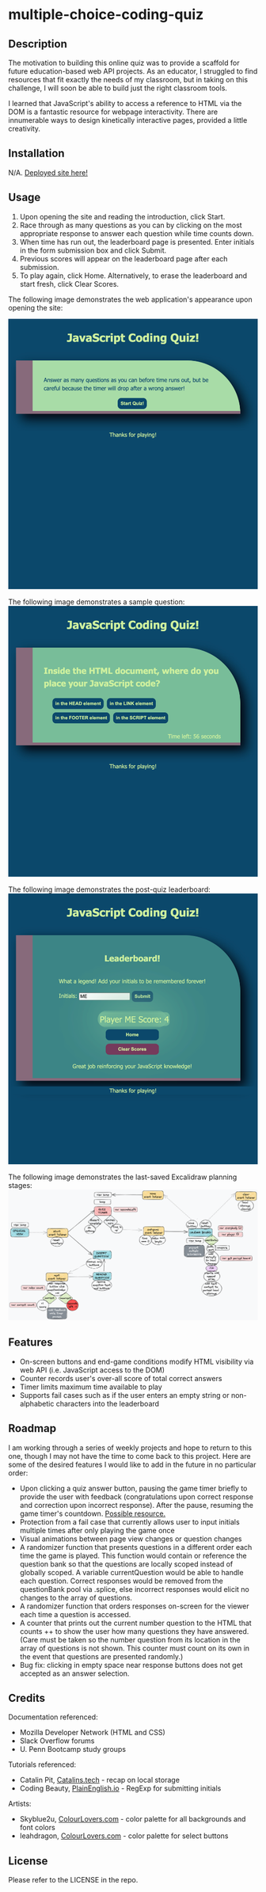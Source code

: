 # multiple-choice-coding-quiz

## Description

 The motivation to building this online quiz was to provide a scaffold for future education-based web API projects. As an educator, I struggled to find resources that fit exactly the needs of my classroom, but in taking on this challenge, I will soon be able to build just the right classroom tools.

 I learned that JavaScript's ability to access a reference to HTML via the DOM is a fantastic resource for webpage interactivity. There are innumerable ways to design kinetically interactive pages, provided a little creativity.


## Installation

 N/A. [Deployed site here!](https://miacias.github.io/multiple-choice-coding-quiz/)
 

## Usage 

 1. Upon opening the site and reading the introduction, click Start.
 2. Race through as many questions as you can by clicking on the most appropriate response to answer each question while time counts down.
 3. When time has run out, the leaderboard page is presented. Enter initials in the form submission box and click Submit.
 4. Previous scores will appear on the leaderboard page after each submission.
 5. To play again, click Home. Alternatively, to erase the leaderboard and start fresh, click Clear Scores.
 
The following image demonstrates the web application's appearance upon opening the site:

![Default view before game begins with instructions and a Start button](./assets/images/screencapture-opening-view.png)

The following image demonstrates a sample question:
![Sample question view with a question and Response buttons](/assets/images/screencapture-sample-question-view.png)

The following image demonstrates the post-quiz leaderboard:
![Sample leaderboard view with a congratulations on screen, a text input box and Submit button, a Home button, and a Clear Scores button.](./assets/images/screencapture-sample-leaderboard-view.png)

The following image demonstrates the last-saved Excalidraw planning stages:
![Functions from JavaScript are visually illustrated with their generalized functionalities.](./assets/images/excalidraw-plans-2x.png)

## Features

- On-screen buttons and end-game conditions modify HTML visibility via web API (i.e. JavaScript access to the DOM)
- Counter records user's over-all score of total correct answers
- Timer limits maximum time available to play
- Supports fail cases such as if the user enters an empty string or non-alphabetic characters into the leaderboard


## Roadmap

 I am working through a series of weekly projects and hope to return to this one, though I may not have the time to come back to this project. Here are some of the desired features I would like to add in the future in no particular order:

- Upon clicking a quiz answer button, pausing the game timer briefly to provide the user with feedback (congratulations upon correct response and correction upon incorrect response). After the pause, resuming the game timer's countdown. [Possible resource.](https://stackoverflow.com/questions/3969475/javascript-pause-settimeout)
- Protection from a fail case that currently allows user to input initials multiple times after only playing the game once
- Visual animations between page view changes or question changes
- A randomizer function that presents questions in a different order each time the game is played. This function would contain or reference the question bank so that the questions are locally scoped instead of globally scoped. A variable currentQuestion would be able to handle each question. Correct responses would be removed from the questionBank pool via .splice, else incorrect responses would elicit no changes to the array of questions.
- A randomizer function that orders responses on-screen for the viewer each time a question is accessed.
- A counter that prints out the current number question to the HTML that counts ++ to show the user how many questions they have answered. (Care must be taken so the number question from its location in the array of questions is not shown. This counter must count on its own in the event that questions are presented randomly.)
- Bug fix: clicking in empty space near response buttons does not get accepted as an answer selection.

## Credits 

Documentation referenced:
- Mozilla Developer Network (HTML and CSS)
- Slack Overflow forums
- U. Penn Bootcamp study groups

Tutorials referenced:
- Catalin Pit, [Catalins.tech](https://catalins.tech/store-array-in-localstorage) - recap on local storage
- Coding Beauty, [PlainEnglish.io](https://plainenglish.io/blog/javascript-check-if-string-contains-only-letters-and-numbers-5dce23ddfecf) - RegExp for submitting initials

Artists:
- Skyblue2u, [ColourLovers.com](https://www.colourlovers.com/palette/580974/Adrift_in_Dreams) - color palette for all backgrounds and font colors
- leahdragon, [ColourLovers.com](https://www.colourlovers.com/palette/4889051/colorado) - color palette for select buttons
 

## License 

Please refer to the LICENSE in the repo.